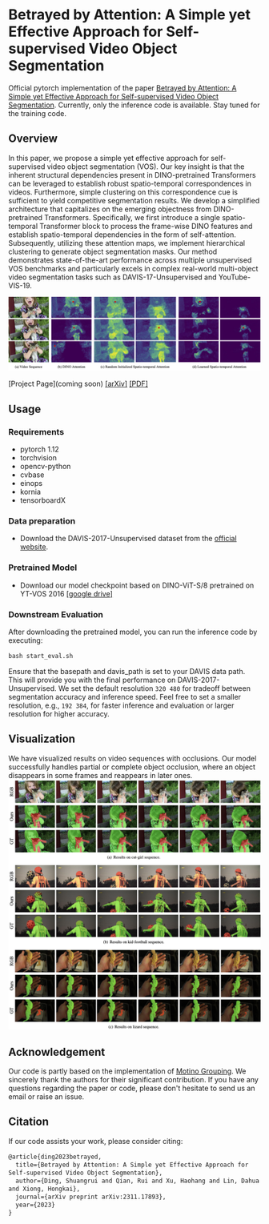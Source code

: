 # Betrayed by Attention: A Simple yet Effective Approach for Self-supervised Video Object Segmentation
Official pytorch implementation of the paper [Betrayed by Attention: A Simple yet Effective Approach for Self-supervised Video Object Segmentation](https://arxiv.org/abs/2311.17893). Currently, only the inference code is available. Stay tuned for the training code.

## Overview
In this paper, we propose a simple yet effective approach for self-supervised video object segmentation (VOS). Our key insight is that the inherent structural dependencies present in DINO-pretrained Transformers can be leveraged to establish robust spatio-temporal correspondences in videos. Furthermore, simple clustering on this correspondence cue is sufficient to yield competitive segmentation results. We develop a simplified architecture that capitalizes on the emerging objectness from DINO-pretrained Transformers. Specifically, we first introduce a single spatio-temporal Transformer block to process the frame-wise DINO features and establish spatio-temporal dependencies in the form of self-attention. Subsequently, utilizing these attention maps, we implement hierarchical clustering to generate object segmentation masks. Our method demonstrates state-of-the-art performance across multiple unsupervised VOS benchmarks and particularly excels in complex real-world multi-object video segmentation tasks such as DAVIS-17-Unsupervised and YouTube-VIS-19.

![teaser](Figure/teaser.png)

[Project Page](coming soon) [[arXiv]](https://arxiv.org/abs/2311.17893) [[PDF]](https://arxiv.org/pdf/2311.17893.pdf)

## Usage

### Requirements
- pytorch 1.12
- torchvision
- opencv-python
- cvbase
- einops
- kornia
- tensorboardX


### Data preparation
- Download the DAVIS-2017-Unsupervised dataset from the [official website](https://davischallenge.org/davis2017/code.html#unsupervised).

### Pretrained Model
- Download our model checkpoint based on DINO-ViT-S/8 pretrained on YT-VOS 2016 [[google drive]](https://drive.google.com/file/d/1UhSPueJGpV4di9SVlZDmz0KWkuigQApA/view?usp=sharing)

### Downstream Evaluation
After downloading the pretrained model, you can run the inference code by executing:
```python
bash start_eval.sh
```
Ensure that the basepath and davis_path is set to your DAVIS data path. This will provide you with the final performance on DAVIS-2017-Unsupervised. We set the default resolution ```320 480``` for tradeoff between segmentation accuracy and inference speed. Feel free to set a smaller resolution, e.g., ```192 384```, for faster inference and evaluation or larger resolution for higher accuracy.

## Visualization
We have visualized results on video sequences with occlusions. Our model successfully handles partial or complete object occlusion, where an object disappears in some frames and reappears in later ones.
![vis](Figure/vis.png)

## Acknowledgement
Our code is partly based on the implementation of [Motino Grouping](https://github.com/charigyang/motiongrouping). We sincerely thank the authors for their significant contribution. If you have any questions regarding the paper or code, please don't hesitate to send us an email or raise an issue.


## Citation
If our code assists your work, please consider citing:
```
@article{ding2023betrayed,
  title={Betrayed by Attention: A Simple yet Effective Approach for Self-supervised Video Object Segmentation},
  author={Ding, Shuangrui and Qian, Rui and Xu, Haohang and Lin, Dahua and Xiong, Hongkai},
  journal={arXiv preprint arXiv:2311.17893},
  year={2023}
}
```
